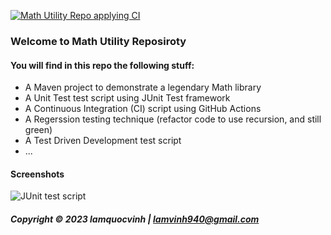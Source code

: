[![Math Utility Repo applying CI](https://github.com/lamquocvinh/math-util-mvn/actions/workflows/math-util-maven-ci.yml/badge.svg)](https://github.com/lamquocvinh/math-util-mvn/actions/workflows/math-util-maven-ci.yml)

### Welcome to Math Utility Reposiroty

#### You will find in this repo the following stuff:

* A Maven project to demonstrate a legendary Math library
* A Unit Test test script using JUnit Test framework
* A Continuous Integration (CI) script using GitHub Actions
* A Regerssion testing technique (refactor code to use recursion, and still green)
* A Test Driven Development test script
* ...

#### Screenshots
![JUnit test script](https://github.com/lamquocvinh/math-util-mvn/tree/main/screenshots)

##### Copyright &#169; 2023 lamquocvinh | lamvinh940@gmail.com